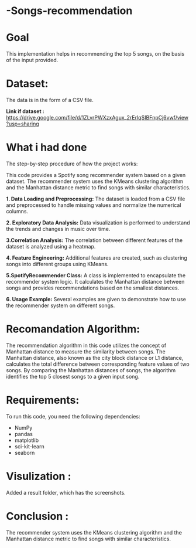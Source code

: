 # -Songs-recommendation
# Goal
This implementation helps in recommending the top 5 songs, on the basis of the input provided.
# Dataset:
The data is in the form of a CSV file. 

**Link if dataset :** https://drive.google.com/file/d/1ZLvrPWXzxAgux_2rErlqSIBFnpCj6vwf/view?usp=sharing
        
# What i had done
The step-by-step procedure of how the project works:

This code provides a Spotify song recommender system based on a given dataset. The recommender system uses the KMeans clustering algorithm and the Manhattan distance metric to find songs with similar characteristics.

**1. Data Loading and Preprocessing:** The dataset is loaded from a CSV file and preprocessed to handle missing values and normalize the numerical columns.

**2. Exploratory Data Analysis:** Data visualization is performed to understand the trends and changes in music over time.

**3.Correlation Analysis:** The correlation between different features of the dataset is analyzed using a heatmap.

 **4. Feature Engineering:**  Additional features are created, such as clustering songs into different groups using KMeans.

 **5.SpotifyRecommender Class:**  A class is implemented to encapsulate the recommender system logic. It calculates the Manhattan distance between songs and provides recommendations based on the smallest distances.

 **6. Usage Example:**  Several examples are given to demonstrate how to use the recommender system on different songs.

# Recomandation Algorithm:

The recommendation algorithm in this code utilizes the concept of Manhattan distance to measure the similarity between songs. The Manhattan distance, also known as the city block distance or L1 distance, calculates the total difference between corresponding feature values of two songs. By comparing the Manhattan distances of songs, the algorithm identifies the top 5 closest songs to a given input song.

# Requirements:
To run this code, you need the following dependencies:
<ul>
  <li>NumPy</li>
  <li> pandas</li>
  <li> matplotlib</li> 
  <li> sci-kit-learn </li>  
  <li> seaborn </li> 
</ul>
   
 # Visulization : 
Added a result folder, which has the screenshots.

 # Conclusion :
The recommender system uses the KMeans clustering algorithm and the Manhattan distance metric to find songs with similar characteristics.

